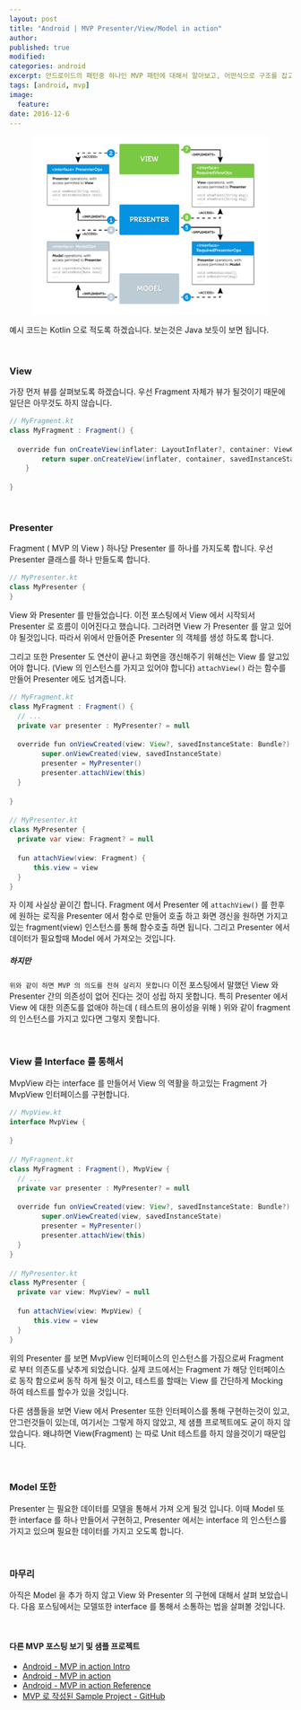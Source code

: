 ```yaml
---
layout: post
title: "Android | MVP Presenter/View/Model in action"
author:
published: true
modified:
categories: android
excerpt: 안드로이드의 패턴중 하나인 MVP 패턴에 대해서 알아보고, 어떤식으로 구조를 잡고 코드를 구현해 나가야 되는지 코드를 통해서 차근차근 살펴봅시다. 이번에는 Presenter/View/Model 에 관한 이야기 입니다.
tags: [android, mvp]
image:
  feature:
date: 2016-12-6
---
```

<figure>
	<img src="/images/posting_mvp/ig_mvp_01.png" alt="image">
</figure>

예시 코드는 Kotlin 으로 적도록 하겠습니다. 보는것은 Java 보듯이 보면 됩니다. 

<br>

### View
가장 먼저 뷰를 살펴보도록 하겠습니다.
우선 Fragment 자체가 뷰가 될것이기 때문에 일단은 아무것도 하지 않습니다.

``` java
// MyFragment.kt
class MyFragment : Fragment() {

  override fun onCreateView(inflater: LayoutInflater?, container: ViewGroup?, savedInstanceState: Bundle?): View? {
        return super.onCreateView(inflater, container, savedInstanceState)
    }

}
```

<br>

### Presenter
Fragment ( MVP 의 View ) 하나당 Presenter 를 하나를 가지도록 합니다. 우선 Presenter 클래스를 하나 만들도록 합니다.

``` java
// MyPresenter.kt
class MyPresenter {
}
```

View 와 Presenter 를 만들었습니다. 이전 포스팅에서 View 에서 시작되서 Presenter 로 흐름이 이어진다고 했습니다. 그러려면 View 가 Presenter 를 알고 있어야 될것입니다. 따라서 위에서 만들어준 Presenter 의 객체를 생성 하도록 합니다.

그리고 또한 Presenter 도 연산이 끝나고 화면을 갱신해주기 위해선는 View 를 알고있어야 합니다. (View 의 인스턴스를 가지고 있어야 합니다) `attachView()` 라는 함수를 만들어 Presenter 에도 넘겨줍니다.

``` java
// MyFragment.kt
class MyFragment : Fragment() {
  // ...
  private var presenter : MyPresenter? = null

  override fun onViewCreated(view: View?, savedInstanceState: Bundle?) {
        super.onViewCreated(view, savedInstanceState)
        presenter = MyPresenter()
        presenter.attachView(this)
  }

}

// MyPresenter.kt
class MyPresenter {
  private var view: Fragment? = null

  fun attachView(view: Fragment) {
      this.view = view
  }
}
```

자 이제 사실상 끝이긴 합니다. Fragment 에서 Presenter 에 `attachView()` 를 한후에 원하는 로직을 Presenter 에서 함수로 만들어 호출 하고 화면 갱신을 원하면 가지고 있는 fragment(view) 인스턴스를 통해 함수호출 하면 됩니다. 그리고 Presenter 에서 데이터가 필요할때 Model 에서 가져오는 것입니다.

##### 하지만
`위와 같이 하면 MVP 의 의도를 전혀 살리지 못합니다` 이전 포스팅에서 말했던 View 와 Presenter 간의 의존성이 없어 진다는 것이 성립 하지 못합니다. 특히 Presenter 에서 View 에 대한 의존도를 없애야 하는데 ( 테스트의 용이성을 위해 ) 위와 같이 fragment 의 인스턴스를 가지고 있다면 그렇지 못합니다.

<br>

### View 를 Interface 를 통해서
MvpView 라는 interface 를 만들어서 View 의 역활을 하고있는 Fragment 가 MvpView 인터페이스를 구현합니다.

``` java
// MvpView.kt
interface MvpView {

}

// MyFragment.kt
class MyFragment : Fragment(), MvpView {
  // ...
  private var presenter : MyPresenter? = null

  override fun onViewCreated(view: View?, savedInstanceState: Bundle?) {
        super.onViewCreated(view, savedInstanceState)
        presenter = MyPresenter()
        presenter.attachView(this)
  }
}

// MyPresenter.kt
class MyPresenter {
  private var view: MvpView? = null

  fun attachView(view: MvpView) {
      this.view = view
  }
}
```

위의 Presenter 를 보면 MvpView 인터페이스의 인스턴스를 가짐으로써 Fragment 로 부터 의존도를 낮추게 되었습니다. 실제 코드에서는 Fragment 가 해당 인터페이스로 동작 함으로써 동작 하게 될것 이고, 테스트를 할때는 View 를 간단하게 Mocking 하여 테스트를 할수가 있을 것입니다.

다른 샘플들을 보면 View 에서 Presenter 또한 인터페이스를 통해 구현하는것이 있고, 안그런것들이 있는데, 여기서는 그렇게 하지 않았고, 제 샘플 프로젝트에도 굳이 하지 않았습니다. 왜냐하면 View(Fragment) 는 따로 Unit 테스트를 하지 않을것이기 때문입니다.

<br>

### Model 또한
Presenter 는 필요한 데이터를 모델을 통해서 가져 오게 될것 입니다. 이때 Model 또한 interface 를 하나 만들어서 구현하고, Presenter 에서는 interface 의 인스턴스를 가지고 있으며 필요한 데이터를 가지고 오도록 합니다.

<br>

### 마무리
아직은 Model 을 추가 하지 않고 View 와 Presenter 의 구현에 대해서 살펴 보았습니다. 다음 포스팅에서는 모델또한 interface 를 통해서 소통하는 법을 살펴볼 것입니다.

<br>

#### 다른 MVP 포스팅 보기 및 샘플 프로젝트
- [Android - MVP in action Intro](http://moka-a.github.io/android/android-mvp/)
- [Android - MVP in action](http://moka-a.github.io/android/android-mvp-02/)
- [Android - MVP in action Reference](http://moka-a.github.io/android/android-mvp-03/)
- [MVP 로 작성된 Sample Project - GitHub](https://github.com/moka-a/moka-sample-android)

<br>
